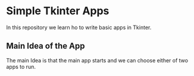 # Simple Tkinter Apps

In this repository we learn ho to write basic apps in Tkinter.

## Main Idea of the App

The main Idea is that the main app starts and we can choose either of two apps to run.